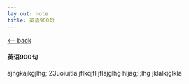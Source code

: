 ```yaml
---
lay out: note
title: 英语900句
---
```


<div class="about">
    <a class="about__back" href="/">&lt;-- back</a>
    <h4 class="about__title">英语900句</h4>

ajngkajkgjlhg;
23uoiujtla
jflkqjfl
jflajglhg
hljag;l;lhg
jklalkjglkla

</div>
